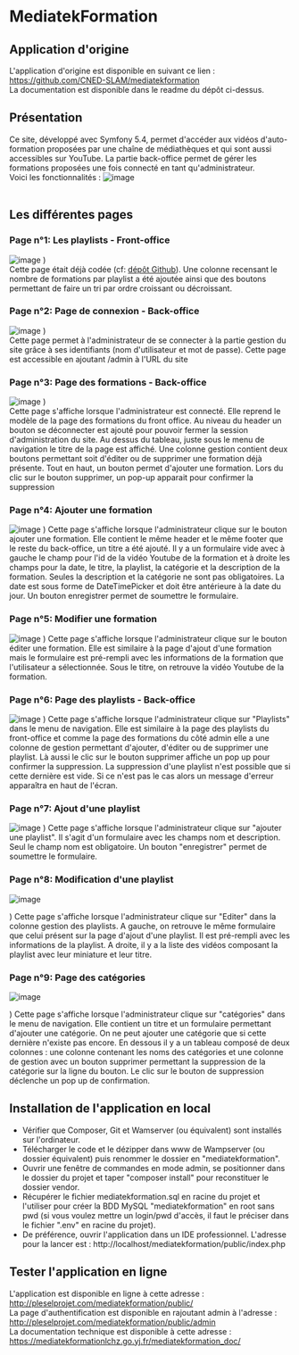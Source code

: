 # MediatekFormation
## Application d'origine
L'application d'origine est disponible en suivant ce lien : https://github.com/CNED-SLAM/mediatekformation <br>
La documentation est disponible dans le readme du dépôt ci-dessus.
<br>
## Présentation
Ce site, développé avec Symfony 5.4, permet d'accéder aux vidéos d'auto-formation proposées par une chaîne de médiathèques et qui sont aussi accessibles sur YouTube. La partie back-office permet de gérer les formations proposées une fois connecté en tant qu'administrateur.
<br>Voici les fonctionnalités :
![image](https://github.com/Margaux-Lacheze/mediatekformation/assets/75217835/fe4165a4-c082-4670-b1a9-b225ab53283c)<br>
<br>
## Les différentes pages

### Page n°1: Les playlists - Front-office
![image](https://github.com/user-attachments/assets/0aa34cf8-c25b-4e4a-bbf7-45db409cda48)
)<br>
Cette page était déjà codée (cf: <a href="https://github.com/CNED-SLAM/mediatekformation">dépôt Github<a/>). Une colonne recensant le nombre de formations par playlist a été ajoutée ainsi que des boutons permettant de faire un tri par ordre croissant ou décroissant.<br>

### Page n°2: Page de connexion - Back-office
![image](https://github.com/user-attachments/assets/5639a953-49d6-4198-b18d-231aab4c8e10)
)<br>
Cette page permet à l'administrateur de se connecter à la partie gestion du site grâce à ses identifiants (nom d'utilisateur et mot de passe). Cette page est accessible en ajoutant /admin à l'URL du site<br>

### Page n°3: Page des formations - Back-office
![image](https://github.com/user-attachments/assets/3c1b9c71-3a92-419c-91f5-18128a8152f3)
)<br>
Cette page s'affiche lorsque l'administrateur est connecté. Elle reprend le modèle de la page des formations du front office. Au niveau du header un bouton se déconnecter est ajouté pour pouvoir fermer la session
d'administration du site. Au dessus du tableau, juste sous le menu de navigation le titre de la page est affiché. Une colonne gestion contient deux boutons permettant soit d'éditer ou de supprimer une formation déjà présente. Tout en haut, un bouton permet d'ajouter une formation. Lors du clic sur le bouton supprimer, un pop-up apparait pour confirmer la suppression

### Page n°4: Ajouter une formation
![image](https://github.com/user-attachments/assets/26aa991d-e5a2-4c14-a561-0865ebb0b10b)
)
Cette page s'affiche lorsque l'administrateur clique sur le bouton ajouter une formation. Elle contient le même header et le même footer que le reste du back-office, un titre a été ajouté. Il y a un formulaire vide avec à gauche le champ pour l'id de la vidéo Youtube de la formation et à droite les champs pour la date, le titre, la playlist, la catégorie et la description de la formation. Seules la description et la catégorie ne sont pas obligatoires. La date est sous forme de DateTimePicker et doit être antérieure à la date du jour. Un bouton enregistrer permet de soumettre le formulaire.

### Page n°5: Modifier une formation
![image](https://github.com/user-attachments/assets/ba457a18-582f-452e-810f-8ca7924f6f51)
)
Cette page s'affiche lorsque l'administrateur clique sur le bouton éditer une formation. Elle est similaire à la page d'ajout d'une formation mais le formulaire est pré-rempli avec les informations de la formation que l'utilisateur a sélectionnée. Sous le titre, on retrouve la vidéo Youtube de la formation.

### Page n°6: Page des playlists - Back-office
![image](https://github.com/user-attachments/assets/9ab0ab8c-2c9c-4a5d-8555-e803701ea8ed)
)
Cette page s'affiche lorsque l'administrateur clique sur "Playlists" dans le menu de navigation. Elle est similaire à la page des playlists du front-office et comme la page des formations du côté admin elle a une colonne de gestion permettant d'ajouter, d'éditer ou de supprimer une playlist. Là aussi le clic sur le bouton supprimer affiche un pop up pour confirmer la suppression. La suppression d'une playlist n'est possible que si cette dernière est vide. Si ce n'est pas le cas alors un message d'erreur apparaîtra en haut de l'écran.

### Page n°7: Ajout d'une playlist
![image](https://github.com/user-attachments/assets/48c5927d-65f4-4227-99ca-9e17c23354c5)
)
Cette page s'affiche lorsque l'administrateur clique sur "ajouter une playlist". Il s'agit d'un formulaire avec les champs nom et description. Seul le champ nom est obligatoire. Un bouton "enregistrer" permet de soumettre le formulaire.

### Page n°8: Modification d'une playlist
![image](https://github.com/user-attachments/assets/279140ea-3869-4286-ae77-f50a970871eb)

)
Cette page s'affiche lorsque l'administrateur clique sur "Editer" dans la colonne gestion des playlists. A gauche, on retrouve le même formulaire que celui présent sur la page d'ajout d'une playlist. Il est pré-rempli avec les informations de la playlist. A droite, il y a la liste des vidéos composant la playlist avec leur miniature et leur titre.

### Page n°9: Page des catégories
![image](https://github.com/user-attachments/assets/9436c0d6-3060-49d5-a5a9-41fc0b32b42c)

)
Cette page s'affiche lorsque l'administrateur clique sur "catégories" dans le menu de navigation. Elle contient un titre et un formulaire permettant d'ajouter une catégorie. On ne peut ajouter une catégorie que si cette dernière n'existe pas encore. En dessous il y a un tableau composé de deux colonnes : une colonne contenant les noms des catégories et une colonne de gestion avec un bouton supprimer permettant la suppression de la catégorie sur la ligne du bouton. Le clic sur le bouton de suppression déclenche un pop up de confirmation.

## Installation de l'application en local
- Vérifier que Composer, Git et Wamserver (ou équivalent) sont installés sur l'ordinateur.
- Télécharger le code et le dézipper dans www de Wampserver (ou dossier équivalent) puis renommer le dossier en "mediatekformation".
- Ouvrir une fenêtre de commandes en mode admin, se positionner dans le dossier du projet et taper "composer install" pour reconstituer le dossier vendor.
- Récupérer le fichier mediatekformation.sql en racine du projet et l'utiliser pour créer la BDD MySQL "mediatekformation" en root sans pwd (si vous voulez mettre un login/pwd d'accès, il faut le préciser dans le fichier ".env" en racine du projet).
- De préférence, ouvrir l'application dans un IDE professionnel. L'adresse pour la lancer est : http://localhost/mediatekformation/public/index.php

## Tester l'application en ligne
L'application est disponible en ligne à cette adresse : http://pleselprojet.com/mediatekformation/public/ <br>
La page d'authentification est disponible en rajoutant admin à l'adresse : http://pleselprojet.com/mediatekformation/public/admin <br>
La documentation technique est disponible à cette adresse : https://mediatekformationlchz.go.yj.fr/mediatekformation_doc/
